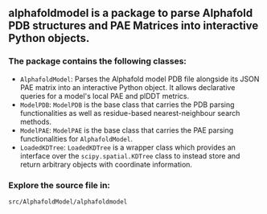 ## **alphafoldmodel** is a package to parse Alphafold PDB structures and PAE Matrices into interactive Python objects.

### The package contains the following classes:
- `AlphafoldModel`: Parses the Alphafold model PDB file alongside its JSON PAE matrix into an interactive Python object. It allows declarative queries for a model's local PAE and plDDT metrics.
- `ModelPDB`: `ModelPDB` is the base class that carries the PDB parsing functionalities as well as residue-based nearest-neighbour search methods.
- `ModelPAE`: `ModelPAE` is the base class that carries the PAE parsing functionalities for `AlphafoldModel`.
- `LoadedKDTree`: `LoadedKDTree` is a wrapper class which provides an interface over the `scipy.spatial.KDTree` class to instead store and return arbitrary objects with coordinate information.

### Explore the source file in:
`src/AlphafoldModel/alphafoldmodel`
